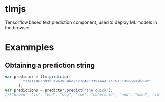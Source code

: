 # tlmjs
Tensorflow based text prediction component, used to deploy ML models in the browser.

# Exammples

## Obtaining a prediction string

```javascript
var predictor = tlm.predictor(
        "22d1186cd02b36967939bd2cc3c48c329aae45647513c4506a2abc0b"
      );
var predictions = predictor.predict("the quick");
//["brown", "is", "end", "dog", "the", "coherence", "and", "used", "in", "of", "owing", "all", "it", "alphabet", "lazy", "touch", "fonts", "letters"]
```